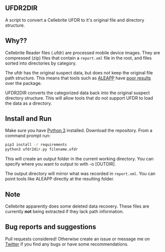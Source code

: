 ## UFDR2DIR

A script to convert a Cellebrite UFDR to it's original file and directory structure.

## Why??

Cellebrite Reader files (.ufdr) are processed mobile device images. They are compressed (zip) files that contain a ```report.xml``` file in the root, and files sorted into directories by category.

The ufdr has the original suspect data, but does not keep the original file path structure. This means that tools such as [ALEAPP](https://github.com/abrignoni/ALEAPP) have [poor results](https://dfir.science/2022/02/How-to-extract-files-from-Cellebrite-Reader-UFDR-for-ALEAPPiLEAPP) over the package.

UFDR2DIR converts the categorized data back into the original suspect directory structure. This will allow tools that do not support UFDR to load the data as a directory.

## Install and Run

Make sure you have [Python 3](https://www.python.org/) installed. Download the repository.
From a command prompt run:

```bash
pip3 install -r requirements
python3 ufdr2dir.py filename.ufdr
```

This will create an output folder in the current working directory. You can specify where you want to output to with -o [OUTDIR].

The output directory will mirror what was recorded in ```report.xml```. You can point tools like ALEAPP directly at the resulting folder.

## Note

Cellebrite apparently does some deleted data recovery. These files are currently **not** being extracted if they lack path information.

## Bug reports and suggestions

Pull requests considered! Otherwise create an issue or message me on [Twitter](https://twitter.com/dfirscience) if you find any bugs or have some recommendations.

